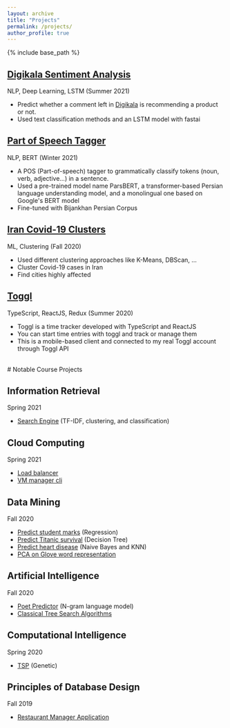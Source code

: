 ```yaml
---
layout: archive
title: "Projects"
permalink: /projects/
author_profile: true
---
```


{% include base_path %}

## [Digikala Sentiment Analysis](https://github.com/AliNazariii/Digikala-Sentiment-Analysis)

NLP, Deep Learning, LSTM (Summer 2021)

- Predict whether a comment left in [Digikala](https://www.digikala.com/) is recommending a product or not.
- Used text classification methods and an LSTM model with fastai

## [Part of Speech Tagger](https://github.com/AliNazariii/Part-of-Speech-Tagger)

NLP, BERT (Winter 2021)

- A POS (Part-of-speech) tagger to grammatically classify tokens (noun, verb, adjective...) in a sentence.
- Used a pre-trained model name ParsBERT, a transformer-based Persian language understanding model, and a monolingual one based on Google's BERT model
- Fine-tuned with Bijankhan Persian Corpus

## [Iran Covid-19 Clusters](https://github.com/AliNazariii/Iran-Covid-Clusters)

ML, Clustering (Fall 2020)

- Used different clustering approaches like K-Means, DBScan, ...
- Cluster Covid-19 cases in Iran
- Find cities highly affected

## [Toggl](https://github.com/AliNazariii/toggl)

TypeScript, ReactJS, Redux (Summer 2020)

- Toggl is a time tracker developed with TypeScript and ReactJS
- You can start time entries with toggl and track or manage them
- This is a mobile-based client and connected to my real Toggl account through Toggl API

<br>
# Notable Course Projects

## Information Retrieval

Spring 2021

- [Search Engine](https://github.com/AliNazariii/search-engine) (TF-IDF, clustering, and classification)

## Cloud Computing

Spring 2021

- [Load balancer](https://github.com/AliNazariii/load-balancer)
- [VM manager cli](https://github.com/AliNazariii/vm-manager)

## Data Mining

Fall 2020

- [Predict student marks](https://github.com/AliNazariii/linear-regression-model) (Regression)
- [Predict Titanic survival](https://github.com/AliNazariii/Decision-tree-classification/tree/master) (Decision Tree)
- [Predict heart disease](https://github.com/AliNazariii/Naive-Bayes-knn-classification) (Naive Bayes and KNN)
- [PCA on Glove word representation](https://github.com/AliNazariii/pca-embedding-vectors)

## Artificial Intelligence

Fall 2020

- [Poet Predictor](https://github.com/AliNazariii/Poet-Predictor-N-Gram) (N-gram language model)
- [Classical Tree Search Algorithms](https://github.com/IranDippy/classical-tree-search-algorithms)

## Computational Intelligence

Spring 2020

- [TSP](https://github.com/AliNazariii/tsp-genetic) (Genetic)

## Principles of Database Design

Fall 2019

- [Restaurant Manager Application](https://github.com/AliNazariii/Restaurant-Manager)
